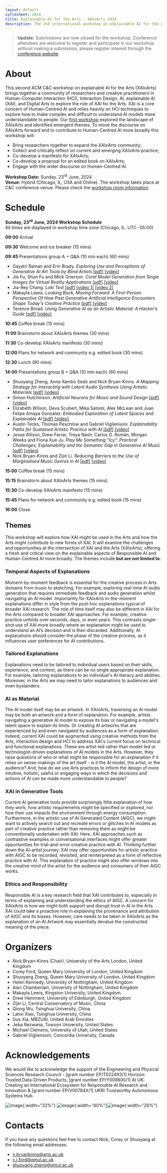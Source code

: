 ```yaml
---
layout: default
sytlesheet: 2024
title: Explainable AI for the Arts - XAIxArts 2024
description: The 2nd international workshop on eXplainable AI for the Arts at the ACM Creativity and Cognition Conference 2024.
---
```


> **Update:** Submissions are now closed for the workshop. Conference attendees are welcome to register and participate in our workshop without making a submission, please register interest through the [conference website](https://cc.acm.org/2024/attend/#registration).  

# **About**
This second ACM C&C workshop on explainable AI for the Arts (XAIxArts) brings together a community of researchers and creative practitioners in Human-Computer Interaction (HCI), Interaction Design, AI, explainable AI (XAI), and Digital Arts to explore the role of XAI for the Arts. XAI is a core concern of Human-Centred AI and relies heavily on HCI techniques to explore how to make complex and difficult to understand AI models more understandable to people. Our [first workshop](./2023) explored the landscape of XAIxArts and identified emergent themes. To move the discourse on XAIxArts forward and to contribute to Human-Centred AI more broadly this workshop will: 
* Bring researchers together to expand the XAIxArts community; 
* Collect and critically reflect on current and emerging XAIxArts practice; 
* Co-develop a manifesto for XAIxArts; 
* Co-develop a proposal for an edited book on XAIxArts; 
* Engage with the wider discourse on Human-Centred AI.

**Workshop Date:** Sunday, 23<sup>rd</sup> June, 2024   
**Venue:** Hybrid (Chicago, IL, USA and Online). The workshop takes place at C&amp;C conference venue. Please check the [workshop room information](https://programs.sigchi.org/c&c/2024/program/content/158027).     

<!-- ### Important Information   
* **Venue:** Hybrid (Chicago, IL, USA and Online)    
* **Submission Deadline:** <del>Thursday, 2<sup>nd</sup> May, 2024</del>  
* **Notifications:** <del>Thursday 16<sup>th</sup> May, 2024</del>
* **Camera-Ready Submission:** <del>Thursday 6<sup>th</sup> June, 2024</del>   
* **Video Submission:** <del>Tuesday 18<sup>th</sup> June, 2024</del>   
* **Workshop Date:** Sunday, 23<sup>rd</sup> June, 2024  

**C&C Conference attendees are welcome to participate in the workshop** - please register interest through the [conference website](https://cc.acm.org/2024/attend/#registration) and contact the workshop organisers with any questions.   --> 

# **Schedule**  
**Sunday, 23<sup>rd</sup> June, 2024   Workshop Schedule**  
All times are displayed in workshop time zone (Chicago, IL. UTC -05:00)   

**09:00**  Arrival   

**09:30**  Welcome and ice breaker (15 mins)

**09:45**  Presentations group A + Q&A (10 min each) (60 mins)

 * Gayatri Raman and Erin Brady. <i>Exploring Use and Perceptions of Generative AI Art Tools by Blind Artists</i>  <a href="https://xaixarts.github.io/accepted-2024/Raman-XAIxArts-2024-paper.pdf">[pdf]</a> <a href="https://xaixarts.github.io/accepted-2024/videos/Raman-XAIxArts-2024-video.mp4">[video]</a>    
 * Jie Fu, Shun Fu and Mick Grierson. <i>Coral Model Generation from Single Images for Virtual Reality Applications</i>  <a href="https://xaixarts.github.io/accepted-2024/Fu-XAIxArts-2024-paper.pdf">[pdf]</a> <a href="https://xaixarts.github.io/accepted-2024/videos/Fu-XAIxArts-2024-video.mp4">[video]</a>    
 * Jia-Rey Chang. <i>Loki Test</i> <a href="https://xaixarts.github.io/accepted-2024/Chang-XAIxArts-2024-paper.pdf">[pdf]</a> <a href="https://xaixarts.github.io/accepted-2024/videos/Chang-XAIxArts-2024-video.mp4">[video 1]</a> <a href="https://xaixarts.github.io/accepted-2024/videos/Chang-XAIxArts-2024-video-presentation.mp4">[video 2]</a>    
 * Makayla Lewis. <i>Looking Back, Moving Forward: A First-Person Perspective Of How Past Generative Artificial Intelligence Encounters Shape Today's Creative Practice</i>  <a href="https://xaixarts.github.io/accepted-2024/Lewis-XAIxArts-2024-paper.pdf">[pdf]</a> <a href="https://xaixarts.github.io/accepted-2024/videos/Lewis-XAIxArts-2024-video.mp4">[video]</a>    
 * Terence Broad. <i>Using Generative AI as an Artistic Material: A Hacker’s Guide</i>  <a href="https://xaixarts.github.io/accepted-2024/Broad-XAIxArts-2024-paper.pdf">[pdf]</a> <a href="https://xaixarts.github.io/accepted-2024/videos/Broad-XAIxArts-2024-video.mp4">[video]</a>    

**10:45**  Coffee break (15 mins)  

**11:00**  Brainstorm about XAIxArts themes (30 mins)  

**11:30**  Co-develop XAIxArts manifesto (30 mins)  

**12:00**  Plans for network and community e.g. edited book (30 mins)  

**12:30**  Lunch (90 mins)  

**14:00**  Presentations group B + Q&A (10 min each) (60 mins)  

 * Shuoyang Zheng, Anna Xambó Sedó and Nick Bryan-Kinns. <i>A Mapping Strategy for Interacting with Latent Audio Synthesis Using Artistic Materials</i> <a href="https://xaixarts.github.io/accepted-2024/Zheng-XAIxArts-2024-paper.pdf">[pdf]</a> <a href="https://xaixarts.github.io/accepted-2024/videos/Zheng-XAIxArts-2024-video.mp4">[video]</a>   
 * Simon Hutchinson. <i>Artificial Neurons for Music and Sound Design</i> <a href="https://xaixarts.github.io/accepted-2024/Hutchinson-XAIxArts-2024-paper.pdf">[pdf]</a> <a href="https://xaixarts.github.io/accepted-2024/videos/Hutchinson-XAIxArts-2024-video.mp4">[video]</a>     
 * Elizabeth Wilson, Deva Scubert, Mika Satomi, Alex McLean and Juan Felipe Amaya Gonzalez. <i>Embodied Exploration of Latent Spaces and Explainable AI</i>  <a href="https://xaixarts.github.io/accepted-2024/Wilson-XAIxArts-2024-paper.pdf">[pdf]</a> <a href="https://xaixarts.github.io/accepted-2024/videos/Wilson-XAIxArts-2024-video.mp4">[video]</a>   
 * Austin Tecks, Thomas Peschlow and Gabriel Vigliensoni. <i>Explainability Paths for Sustained Artistic Practice with AI</i>  <a href="https://xaixarts.github.io/accepted-2024/Tecks-XAIxArts-2024-paper.pdf">[pdf]</a> <a href="https://xaixarts.github.io/accepted-2024/videos/Tecks-XAIxArts-2024-video.mp4">[video]</a>    
 * Jesse Allison, Drew Farrar, Treya Nash, Carlos G. Román, Morgan Weeks and Fiona Xue Ju. <i>Play Me Something “Icy”: Practical Challenges, Explainability and the Semantic Gap in Generative AI Music</i>  <a href="https://xaixarts.github.io/accepted-2024/Allison-XAIxArts-2024-paper.pdf">[pdf]</a> <a href="https://xaixarts.github.io/accepted-2024/videos/Allison-XAIxArts-2024-video.mp4">[video]</a>    
 * Nick Bryan-Kinns and Zijin Li. <i>Reducing Barriers to the Use of Marginalised Music Genres in AI</i>  <a href="https://xaixarts.github.io/accepted-2024/Bryan-Kinns-XAIxArts-2024-paper.pdf">[pdf]</a> <a href="https://xaixarts.github.io/accepted-2024/videos/Bryan-Kinns-XAIxArts-2024-video.mp4">[video]</a>    

**15:00**  Coffee break (15 mins)

**15:15**  Brainstorm about XAIxArts themes (15 mins)

**15:30**  Co-develop XAIxArts manifesto (15 mins)

**15:45**  Plans for network and community e.g. edited book (15 mins)

**16:00**  Close   




## **Themes**

This workshop will explore how XAI might be used in the Arts and how the Arts might contribute to new forms of XAI. It will examine the challenges and opportunities at the intersection of XAI and the Arts (XAIxArts), offering a fresh and critical view on the explainable aspects of Responsible AI and Human-Centred AI more broadly. The themes include **but are not limited to**:  

### Temporal Aspects of Explanations
Moment-by-moment feedback is essential for the creative process in Arts domains from music to sketching. For example, exploring real-time AI audio generation that requires immediate feedback and audio generation whilst navigating an AI model. Importantly for XAIxArts in-the-moment explanations differ in style from the post-hoc explanations typical of broader XAI research. The role of time itself may also be different in XAI for the Arts compared to broader XAI approaches. For example, creative practice unfolds over seconds, days, or even years. This contrasts single-shot use of XAI more broadly where an explanation might be used to understand an AI’s decision and is then discarded. Additionally, AI explanations should consider the phase of the creative process, as it influences user preferences for AI contributions.

### Tailored Explanations  
Explanations need to be tailored to individual users based on their skills, experience, and context, as there can be no single appropriate explanation. For example, tailoring explanations to an individual's AI literacy and abilities. Moreover, in the Arts we may need to tailor explanations to audiences and even bystanders.

### AI as Material  
The AI model itself may be an artwork. In XAIxArts, traversing an AI model may be both an artwork and a form of explanation. For example, artists navigating a generative AI model to expose its bias or navigating a model's latent space to explain its limits. Or creating AI artworks that are experienced by and even navigated by audiences as a form of explanation. Indeed, current XAI could be augmented using creative methods from the Arts, interaction design and HCI to address XAI's current focus on technical and functional explanations. These are artist-led rather than model-led or technologist-driven explanations of AI models in the Arts. However, they raise questions of who or what might be responsible for an explanation if it relies on sense-makings of the art itself - is it the AI model, the artist, or the audience? And, how do we use Arts practices to inform the design of more intuitive, holistic, useful or engaging ways in which the decisions and actions of AI can be made more understandable to people?

### XAI in Generative Tools  
Current AI generative tools provide surprisingly little explanation of how they work, how artistic requirements might be specified or explored, nor how their use impacts the environment through energy consumption. Furthermore, in the artistic use of AI Generated Content (AIGC), we might want to actively search out and recreate errors or glitches in AI models as part of creative practice rather than removing them as might be conventionally undertaken with XAI. Here, XAI approaches such as contrastive examples or conversational interfaces might offer greater opportunities for trial-and-error creative practice with AI. Thinking further down the AI-artist journey, XAI may offer opportunities for artistic practice with AIGC to be recorded, revisited, and reinterpreted as a form of reflective practice with AI. This explanation of practice might also offer windows into the creative mind of the artist for the audience and consumers of their AIGC works.  

### Ethics and Responsibility   
Responsible AI is a key research field that XAI contributes to, especially in terms of explaining and understanding the ethics of AIGC. A concern for XAIxArts is how we might both support and disrupt trust in AI in the Arts. XAI could take a proactive role in explaining the provenance and attribution of AIGC and its biases. However, care needs to be taken in XAIxArts as the explanation of an AI Artwork may essentially devalue the constructed meaning of the piece.  

<!-- # **Call for Participation**  

**Submissions are now closed for the workshop. Conference attendees are welcome to register and participate in our workshop without making a submission.**

At least one author of each accepted position paper must attend the workshop and that all participants must register for both the workshop and the ACM Creativity and Cognition 2024 conference.  

To participate in the workshop, please submit either A) a position paper, B) a short video, or C) a pictorial. Your submission should tell us about your XAI and/or Arts research and practice addressing the themes and open questions on the workshop website. Submission requirements are:  

* **A) Position paper**\
Papers should be submitted to the [EasyChair](https://easychair.org/conferences/?conf=xaixarts2024) as a PDF in the [ACM SIGCHI submission template format](https://www.acm.org/publications/proceedings-template) (SIGCHI ACM new, standardized single-column format, in LaTex use the command `\documentclass[manuscript]`) and a maximum of 4 pages in length. Note that Microsoft Word users should use the interim template.
  * Please include the workshop details in your submission (use the following LaTeX command in the preamble of your document: `\acmConference[XAIxArts 2024]{Explainable AI for the Arts Workshop 2024}{June 23, 2024}{Chicago, IL, United States}`).  
  * Papers do not need to be anonymised.  
  * Papers do not need to include the CCS codes.  
  * Papers do not need to include the submission date information.  


* **B) Short video**\
Upload your video (maximum 5 minutes, maximum file size 50MB) to a file transfer site such as WeTransfer and submit a PDF document to the [EasyChair](https://easychair.org/conferences/?conf=xaixarts2024) stating that this is a video submission and providing the URL to download your video. Note that videos cannot be uploaded directly to the EasyChair system. Please ensure that the download link is valid until at least to June 24, 2024. Please complete all sections of the EasyChair submission system including providing a Title and Abstract to briefly describe the content of your video.

* **C) Pictorial**\
Pictorials should be submitted to [EasyChair](https://easychair.org/conferences/?conf=xaixarts2024) using the C&C 2024 Pictorials template (for [inDesign](https://www.dropbox.com/scl/fi/i3so7lro1e30pszznjns5/ACM_CC_Pictorials_inDesign_template_2024-Folder.zip?rlkey=rgt3e540325jt35i4h4ecguan&dl=0), [Word](https://www.dropbox.com/scl/fi/9xy15okrmuypmfpzy9pkq/ACMCC_2024_Pictorials_WORD_Template.docx?rlkey=os22ov5s5eutfs5yg4yv7j1by&dl=0) or [Powerpoint](https://www.dropbox.com/scl/fi/d9q65llbd68uyeh746byk/ACMCC_2024_Pictorials_PowerPoint_Template.pptx?rlkey=jsbt92t7x1t3v46twasvbq8mj&dl=0)), maximum 4 pages PDF. Maximum file size 50MB. Include the submission's title, author(s) and their affiliation(s), and a 150-word abstract on the first page. In keeping with C&C Pictorial submissions, additional written sections such as Introduction, Conclusion, Discussion, Acknowledgements, and References are *optional*. The submission should focus on an annotated visual composition and use the format creatively. Examples can be found on the [C&C 2024 website](https://cc.acm.org/2024/pictorials/). Please complete all sections of the EasyChair submission system, including a Title and Abstract.  


Participants will be selected based on the quality of their contribution to the debate about XAIxArts with a view to creating a balance of topics in the workshop. Accepted papers, pictorials, and videos will be shared with participants via the workshop website prior to the workshop, and the copyright is retained by the authors.  
 -->

# **Organizers**

* Nick Bryan-Kinns (Chair), University of the Arts London, United Kingdom  
* Corey Ford, Queen Mary University of London, United Kingdom  
* Shuoyang Zheng, Queen Mary University of London, United Kingdom  
* Helen Kennedy, University of Nottingham, United Kingdom  
* Alan Chamberlain, University of Nottingham, United Kingdom  
* Makayla Lewis, Kingston University, United Kingdom  
* Drew Hemment, University of Edinburgh, United Kingdom  
* Zijin Li, Central Conservatory of Music, China  
* Qiong Wu, Tsinghua University, China  
* Lanxi Xiao, Tsinghua University, China   
* Gus Xia, MBZUAI, United Arab Emirates   
* Jeba Rezwana, Towson University, United States  
* Michael Clemens, University of Utah, United States  
* Gabriel Vigliensoni, Concordia University, Canada  

# **Acknowledgements**
We would like to acknowledge the support of the Engineering and Physical Sciences Research Council - [grant number EP/T022493/1] Horizon: Trusted Data-Driven Products, [grant number EP/Y009800/1] AI UK: Creating an International Ecosystem for Responsible AI Research and Innovation & [grant number EP/V00784X/1] UKRI Trustworthy Autonomous Systems Hub.

![image](./assets/logos/logo_horizon.png){:width="32%"} ![image](./assets/logos/tas_logo.png){:width="40%"}![image](./assets/logos/RAiUK_logo.png){:width="26%"} 




# **Contacts**
If you have any questions feel free to contact Nick, Corey or Shuoyang at the following email addresses:
- n.bryankinns@arts.ac.uk  
- c.j.ford@qmul.ac.uk  
- shuoyang.zheng@qmul.ac.uk  


